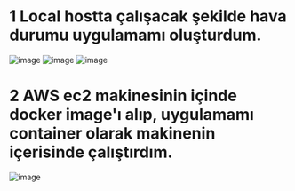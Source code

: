 # 1 Local hostta çalışacak şekilde hava durumu uygulamamı oluşturdum.
![image](https://user-images.githubusercontent.com/81255545/152685989-a1c9d5fb-aa8e-4a67-9df3-e9ef8a692f9a.png)
![image](https://user-images.githubusercontent.com/81255545/152686016-a9df9f22-153a-454b-bd2e-cb9dcca43dfa.png)
![image](https://user-images.githubusercontent.com/81255545/152686057-56dc6b71-6379-4d3c-9410-87b6ecb20511.png)

# 2 AWS ec2 makinesinin içinde docker image'ı alıp, uygulamamı container olarak makinenin içerisinde çalıştırdım.
![image](https://user-images.githubusercontent.com/81255545/153307483-fdf89dd1-dd14-4094-9e63-67771bc17487.png)

